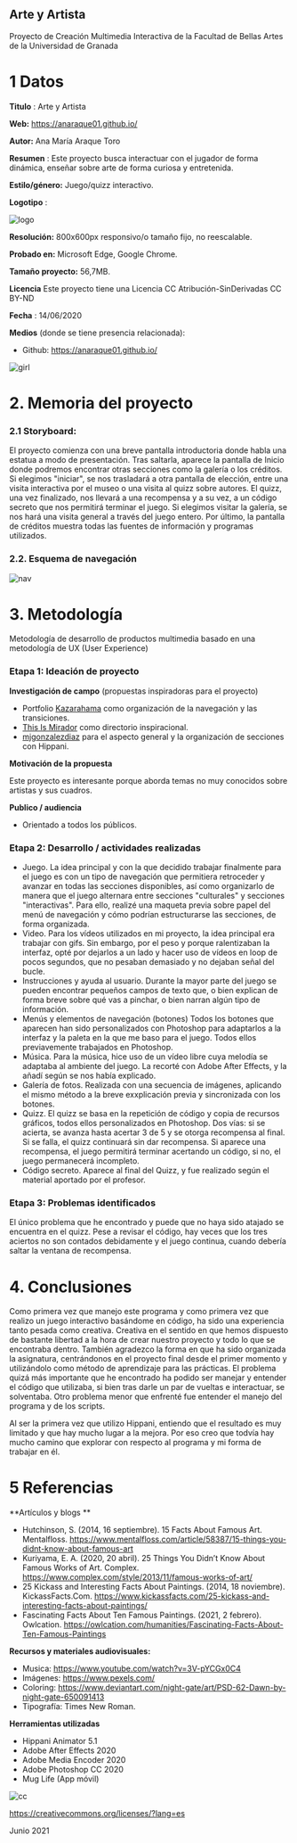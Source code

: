 ## Arte y Artista

Proyecto de Creación Multimedia Interactiva de la Facultad de Bellas Artes de la Universidad de Granada



# 1 Datos 



**Titulo** : Arte y Artista

**Web:**   https://anaraque01.github.io/

**Autor:**  Ana María Araque Toro

**Resumen** : Este proyecto busca interactuar con el jugador de forma dinámica, enseñar sobre arte de forma curiosa y entretenida.

**Estilo/género:**  Juego/quizz interactivo.

**Logotipo** :

![logo](https://i.imgur.com/fqSkWXX.png)

**Resolución:** 800x600px responsivo/o tamaño fijo, no reescalable.

**Probado en:**   Microsoft Edge, Google Chrome.

**Tamaño proyecto:** 56,7MB. 

**Licencia** Este proyecto tiene una Licencia CC Atribución-SinDerivadas CC BY-ND

**Fecha** : 14/06/2020

**Medios** (donde se tiene presencia relacionada):

- Github: https://anaraque01.github.io/


![girl](https://i.imgur.com/iNDSlkB.png)

# 2. Memoria del proyecto 

### 2.1 Storyboard: 

El proyecto comienza con una breve pantalla introductoria donde habla una estatua a modo de presentación. Tras saltarla, aparece la pantalla de Inicio donde podremos encontrar otras secciones como la galería o los créditos. Si elegimos "iniciar", se nos trasladará a otra pantalla de elección, entre una visita interactiva por el museo o una visita al quizz sobre autores. El quizz, una vez finalizado, nos llevará a una recompensa y a su vez, a un código secreto que nos permitirá terminar el juego. Si elegimos visitar la galería, se nos hará una visita general a través del juego entero. Por último, la pantalla de créditos muestra todas las fuentes de información y programas utilizados.



### 2.2. Esquema de navegación 

![nav](https://i.imgur.com/0sWUW2wl.jpg)



# 3. Metodología

Metodología de desarrollo de productos multimedia basado en una metodología de UX (User Experience)



### Etapa 1: Ideación de proyecto

**Investigación de campo** (propuestas inspiradoras para el proyecto)

- Portfolio [Kazarahama](http://www.kazarahama.jp/portfolio) como organización de la navegación y las transiciones.
- [This Is Mirador](http://www.thisismirador.com/kommigraphics/) como directorio inspiracional.
- [mjgonzalezdiaz](https://mjgonzalezdiaz.github.io/CATDetective.html) para el aspecto general y la organización de secciones con Hippani.



**Motivación de la propuesta** 

Este  proyecto es interesante porque aborda temas no muy conocidos sobre artistas y sus cuadros.



**Publico / audiencia**

- Orientado a todos los públicos.





### Etapa 2: Desarrollo / actividades realizadas



- Juego. La idea principal y con la que decidido trabajar finalmente para el juego es con un tipo de navegación que permitiera retroceder y avanzar en todas las secciones disponibles, así como organizarlo de manera que el juego alternara entre secciones "culturales" y secciones "interactivas". Para ello, realizé una maqueta previa sobre papel del menú de navegación y cómo podrían estructurarse las secciones, de forma organizada.
- Video. Para los vídeos utilizados en mi proyecto, la idea principal era trabajar con gifs. Sin embargo, por el peso y porque ralentizaban la interfaz, opté por dejarlos a un lado y hacer uso de vídeos en loop de pocos segundos, que no pesaban demasiado y no dejaban señal del bucle.
- Instrucciones y ayuda al usuario. Durante la mayor parte del juego se pueden encontrar pequeños campos de texto que, o bien explican de forma breve sobre qué vas a pinchar, o bien narran algún tipo de información. 
- Menús y elementos de navegación (botones) Todos los botones que aparecen han sido personalizados con Photoshop para adaptarlos a la interfaz y la paleta en la que me baso para el juego. Todos ellos previavemente trabajados en Photoshop.
- Música. Para la música, hice uso de un vídeo libre cuya melodía se adaptaba al ambiente del juego. La recorté con Adobe After Effects, y la añadí según se nos había explicado.
- Galería de fotos. Realizada con una secuencia de imágenes, aplicando el mismo método a la breve exxplicación previa y sincronizada con los botones.
- Quizz. El quizz se basa en la repetición de código y copia de recursos gráficos, todos ellos personalizados en Photoshop. Dos vías: si se acierta, se avanza hasta acertar 3 de 5 y se otorga recompensa al final. Si se falla, el quizz continuará sin dar recompensa. Si aparece una recompensa, el juego permitirá terminar acertando un código, si no, el juego permanecerá incompleto.
- Código secreto. Aparece al final del Quizz, y fue realizado según el material aportado por el profesor.



### Etapa 3: Problemas identificados

El único problema que he encontrado y puede que no haya sido atajado se encuentra en el quizz. Pese a revisar el código, hay veces que los tres aciertos no son contados debidamente y el juego continua, cuando debería saltar la ventana de recompensa.



# 4. Conclusiones 


Como primera vez que manejo este programa y como primera vez que realizo un juego interactivo basándome en código, ha sido una experiencia tanto pesada como creativa. Creativa en el sentido en que hemos dispuesto de bastante libertad a la hora de crear nuestro proyecto y todo lo que se encontraba dentro. También agradezco la forma en que ha sido organizada la asignatura, centrándonos en el proyecto final desde el primer momento y utilizándolo como método de aprendizaje para las prácticas. El problema quizá más importante que he encontrado ha podido ser manejar y entender el código que utilizaba, si bien tras darle un par de vueltas e interactuar, se solventaba. Otro problema menor que enfrenté fue entender el manejo del programa y de los scripts.

Al ser la primera vez que utilizo Hippani, entiendo que el resultado es muy limitado y que hay mucho lugar a la mejora. Por eso creo que todvía hay mucho camino que explorar con respecto al programa y mi forma de trabajar en él.





# 5 Referencias 

**Artículos y blogs ** 

- Hutchinson, S. (2014, 16 septiembre). 15 Facts About Famous Art. Mentalfloss. https://www.mentalfloss.com/article/58387/15-things-you-didnt-know-about-famous-art
- Kuriyama, E. A. (2020, 20 abril). 25 Things You Didn’t Know About Famous Works of Art. Complex. https://www.complex.com/style/2013/11/famous-works-of-art/
- 25 Kickass and Interesting Facts About Paintings. (2014, 18 noviembre). KickassFacts.Com. https://www.kickassfacts.com/25-kickass-and-interesting-facts-about-paintings/
- Fascinating Facts About Ten Famous Paintings. (2021, 2 febrero). Owlcation. https://owlcation.com/humanities/Fascinating-Facts-About-Ten-Famous-Paintings

**Recursos y materiales audiovisuales:**

* Musica:  https://www.youtube.com/watch?v=3V-pYCGx0C4
* Imágenes:  https://www.pexels.com/
* Coloring: https://www.deviantart.com/night-gate/art/PSD-62-Dawn-by-night-gate-650091413
* Tipografía: Times New Roman.

**Herramientas utilizadas**

- Hippani Animator 5.1
- Adobe After Effects 2020
- Adobe Media Encoder 2020
- Adobe Photoshop CC 2020
- Mug Life (App móvil)




![cc](https://licensebuttons.net/l/by-nd/3.0/88x31.png)

https://creativecommons.org/licenses/?lang=es

Junio 2021

